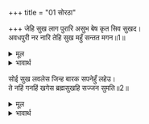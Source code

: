 +++
title = "01 सोरठा"

+++
जेहि सुख लाग पुरारि असुभ बेष कृत सिव सुखद।  
अवधपुरी नर नारि तेहि सुख महुँ सन्तत मगन॥1॥  

<details><summary>मूल</summary>

जेहि सुख लाग पुरारि असुभ बेष कृत सिव सुखद।  
अवधपुरी नर नारि तेहि सुख महुँ सन्तत मगन॥1॥  
</details>

<details><summary>भावार्थ</summary>

जिस सुख के लिए (सबको) सुख देने वाले कल्याण रूप त्रिपुरारि शिवजी ने अशुभ वेष धारण किया, उस सुख में अवधपुरी के नर-नारी निरन्तर निमग्न रहते हैं॥1॥  
</details>

सोई सुख लवलेस जिन्ह बारक सपनेहुँ लहेउ।  
ते नहिं गनहिं खगेस ब्रह्मसुखहि सज्जन सुमति॥2॥  

<details><summary>मूल</summary>

सोई सुख लवलेस जिन्ह बारक सपनेहुँ लहेउ।  
ते नहिं गनहिं खगेस ब्रह्मसुखहि सज्जन सुमति॥2॥  
</details>

<details><summary>भावार्थ</summary>

उस सुख का लवलेशमात्र जिन्होन्ने एक बार स्वप्न में भी प्राप्त कर लिया, हे पक्षीराज! वे सुन्दर बुद्धि वाले सज्जन पुरुष उसके सामने ब्रह्मसुख को भी कुछ नहीं गिनते॥2॥  
</details>



